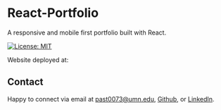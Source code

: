 # React-Portfolio

A responsive and mobile first portfolio built with React.

[![License: MIT](https://img.shields.io/badge/License-MIT-yellow.svg)](https://opensource.org/licenses/MIT)

Website deployed at:

## Contact

Happy to connect via email at past0073@umn.edu, [Github](github.com/past0073), or [LinkedIn](https://www.linkedin.com/in/amy-pastorius-609324157/).
